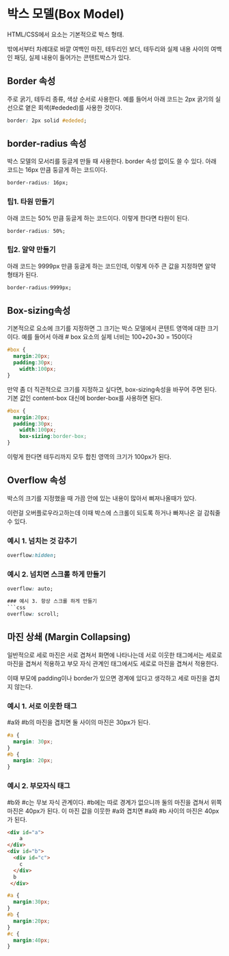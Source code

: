 # 박스 모델(Box Model)
HTML/CSS에서 요소는 기본적으로 박스 형태.

밖에서부터 차례대로 바깥 여백인 마진, 테두리인 보더, 테두리와 실제 내용 사이의 여백인 패딩, 실제 내용이 들어가는 콘텐트박스가 있다.

## Border 속성
주로 굵기, 테두리 종류, 색상 순서로 사용한다. 예를 들어서 아래 코드는 2px 굵기의 실선으로 옅은 회색(#ededed)를 사용한 것이다.
```css
border: 2px solid #ededed;
```

## border-radius 속성

박스 모델의 모서리를 둥글게 만들 때 사용한다. border 속성 없이도 쓸 수 있다. 아래 코드는 16px 만큼 둥글게 하는 코드이다.
```css
border-radius: 16px;
```

### 팁1. 타원 만들기
아래 코드는 50% 만큼 둥글게 하는 코드이다. 이렇게 한다면 타원이 된다.
```css
border-radius: 50%;
```

### 팁2. 알약 만들기
아래 코드는 9999px 만큼 둥글게 하는 코드인데, 이렇게 아주 큰 값을 지정하면 알약 형태가 된다.
```css
border-radius:9999px;
```

## Box-sizing속성
기본적으로 요소에 크기를 지정하면 그 크기는 박스 모델에서 콘텐트 영역에 대한 크기이다. 예를 들어서 아래 # box 요소의 실제 너비는 100+20+30 = 150이다
```css
#box {
  margin:20px;
  padding:30px;
    width:100px;
}
```
만약 좀 더 직관적으로 크기를 지정하고 싶다면, box-sizing속성을 바꾸어 주면 된다. 기본 값인 content-box 대신에 border-box를 사용하면 된다.
```css
#box {
  margin:20px;
  padding:30px;
    width:100px;
    box-sizing:border-box;
}
```
이렇게 한다면 테두리까지 모두 합친 영역의 크기가 100px가 된다.

## Overflow 속성
박스의 크기를 지정했을 때 가끔 안에 있는 내용이 많아서 삐져나올때가 있다.

이런걸 오버플로우라고하는데 이때 박스에 스크롤이 되도록 하거나 빠져나온 걸 감춰줄 수 있다.

### 예시 1. 넘치는 것 감추기
```css
overflow:hidden;
```

### 예시 2. 넘치면 스크롤 하게 만들기
```css
overflow: auto;

### 예시 3. 항상 스크롤 하게 만들기
```css
overflow: scroll;
```

## 마진 상쇄 (Margin Collapsing)
일반적으로 세로 마진은 서로 겹쳐서 화면에 나타나는데 서로 이웃한 태그에서는 세로로 마진을 겹쳐서 적용하고 부모 자식 관계인 태그에서도 세로로 마진을 겹쳐서 적용한다.

이때 부모에 padding이나 border가 있으면 경계에 있다고 생각하고 세로 마진을 겹치지 않는다.

### 예시 1. 서로 이웃한 태그
#a와 #b의 마진을 겹치면 둘 사이의 마진은 30px가 된다.
```css
#a {
  margin: 30px;
}
#b {
  margin: 20px;
}
```

### 예시 2. 부모자식 태그
#b와 #c는 무보 자식 관계이다. #b에는 따로 경계가 없으니까 둘의 마진을 겹쳐서 위쪽 마진은 40px가 된다. 이 마진 값을 이웃한 #a와 겹치면 #a와 #b 사이의 마진은 40px가 된다.
```html
<div id="a">
    a
</div>
<div id="b">
  <div id="c">
    c
  </div>
  b
 </div>
```
```css
#a {
  margin:30px;
}
#b {
  margin:20px;
}
#c {
  margin:40px;
}
```

